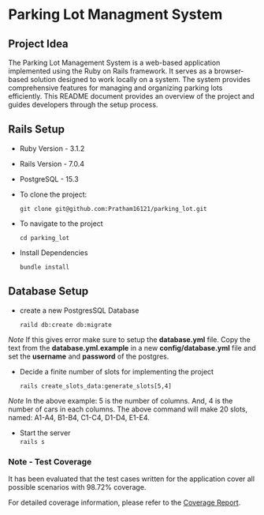 # Parking Lot Managment System

## Project Idea
The Parking Lot Management System is a web-based application implemented using the Ruby on Rails framework. It serves as a browser-based solution designed to work locally on a system. The system provides comprehensive features for managing and organizing parking lots efficiently. This README document provides an overview of the project and guides developers through the setup process.
## Rails Setup
- Ruby Version - 3.1.2
- Rails Version - 7.0.4
- PostgreSQL - 15.3
- To clone the project:

    `git clone git@github.com:Pratham16121/parking_lot.git`
- To navigate to the project

  `cd parking_lot`
- Install Dependencies

  `bundle install`
## Database Setup
- create a new PostgresSQL Database

  `raild db:create db:migrate`

*Note*
If this gives error make sure to setup the **database.yml** file. Copy the text from the **database.yml.example** in a new **config/database.yml** file and set the **username** and **password** of the postgres. 

- Decide a finite number of slots for implementing the project

  `rails create_slots_data:generate_slots[5,4]`

*Note*
In the above example: 5 is the number of columns. And, 4 is the number of cars in each columns. The above command will make 20 slots, named: A1-A4, B1-B4, C1-C4, D1-D4, E1-E4. 
- Start the server <br>
  `rails s`

### Note - Test Coverage

It has been evaluated that the test cases written for the application cover all possible scenarios with 98.72% coverage.

For detailed coverage information, please refer to the [Coverage Report](coverage/index.html).
